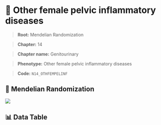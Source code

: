 # 🧪 Other female pelvic inflammatory diseases

> **Root:** Mendelian Randomization

> **Chapter:** 14  

> **Chapter name:** Genitourinary

> **Phenotype:** Other female pelvic inflammatory diseases  

> **Code:** `N14_OTHFEMPELINF`

## 🧬 Mendelian Randomization  

<img src="/MR/Figures/Forward/N14_OTHFEMPELINF.png"/>

## 📊 Data Table

<CsvTableMRF src="/MR_Data/Forward/N14_OTHFEMPELINF.csv"/>
